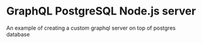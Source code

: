 # GraphQL PostgreSQL Node.js server


An example of creating a custom graphql server on top of postgres database
